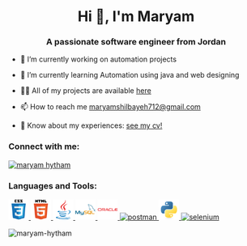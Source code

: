 <h1 align="center">Hi 👋, I'm Maryam</h1>
<h3 align="center">A passionate software engineer from Jordan</h3>

- 🔭 I’m currently working on automation projects

- 🌱 I’m currently learning Automation using java and web designing

- 👨‍💻 All of my projects are available [here](https://www.canva.com/design/DAGcrI8yzzY/TMxd_sbQ89rzlHbEFpWteA/view?utm_content=DAGcrI8yzzY&utm_campaign=designshare&utm_medium=link2&utm_source=uniquelinks&utlId=he441ee8589)

- 📫 How to reach me maryamshilbayeh712@gmail.com

- 📄 Know about my experiences: [see my cv!](https://drive.google.com/file/d/192p-bZOSIphzpNQY2LtptK6ItnuO6gZp/view?usp=drivesdk)

<h3 align="left">Connect with me:</h3>
<p align="left">
<a href="https://linkedin.com/in/maryam-hytham-0316382bb" target="blank"><img align="center" src="https://raw.githubusercontent.com/rahuldkjain/github-profile-readme-generator/master/src/images/icons/Social/linked-in-alt.svg" alt="maryam hytham" height="30" width="40" /></a>
</p>

<h3 align="left">Languages and Tools:</h3>
<p align="left"> <a href="https://www.w3schools.com/css/" target="_blank" rel="noreferrer"> <img src="https://raw.githubusercontent.com/devicons/devicon/master/icons/css3/css3-original-wordmark.svg" alt="css3" width="40" height="40"/> </a> <a href="https://www.w3.org/html/" target="_blank" rel="noreferrer"> <img src="https://raw.githubusercontent.com/devicons/devicon/master/icons/html5/html5-original-wordmark.svg" alt="html5" width="40" height="40"/> </a> <a href="https://www.java.com" target="_blank" rel="noreferrer"> <img src="https://raw.githubusercontent.com/devicons/devicon/master/icons/java/java-original.svg" alt="java" width="40" height="40"/> </a> <a href="https://www.mysql.com/" target="_blank" rel="noreferrer"> <img src="https://raw.githubusercontent.com/devicons/devicon/master/icons/mysql/mysql-original-wordmark.svg" alt="mysql" width="40" height="40"/> </a> <a href="https://www.oracle.com/" target="_blank" rel="noreferrer"> <img src="https://raw.githubusercontent.com/devicons/devicon/master/icons/oracle/oracle-original.svg" alt="oracle" width="40" height="40"/> </a> <a href="https://postman.com" target="_blank" rel="noreferrer"> <img src="https://www.vectorlogo.zone/logos/getpostman/getpostman-icon.svg" alt="postman" width="40" height="40"/> </a> <a href="https://www.python.org" target="_blank" rel="noreferrer"> <img src="https://raw.githubusercontent.com/devicons/devicon/master/icons/python/python-original.svg" alt="python" width="40" height="40"/> </a> <a href="https://www.selenium.dev" target="_blank" rel="noreferrer"> <img src="https://raw.githubusercontent.com/detain/svg-logos/780f25886640cef088af994181646db2f6b1a3f8/svg/selenium-logo.svg" alt="selenium" width="40" height="40"/> </a> </p>

<p><img align="center" src="https://github-readme-stats.vercel.app/api/top-langs?username=maryam-hytham&show_icons=true&locale=en&layout=compact&theme=dark" alt="maryam-hytham" /></p>
